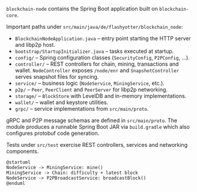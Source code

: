 `blockchain-node` contains the Spring Boot application built on `blockchain-core`.

Important paths under `src/main/java/de/flashyotter/blockchain_node`:
- `BlockchainNodeApplication.java` – entry point starting the HTTP server and libp2p host.
- `bootstrap/StartupInitializer.java` – tasks executed at startup.
- `config/` – Spring configuration classes (`SecurityConfig`, `P2PConfig`, ...).
- `controller/` – REST controllers for chain, mining, transactions and wallet.
  `NodeController` exposes `/node/enr` and `SnapshotController` serves snapshot
  files for syncing.
- `service/` – business logic (`NodeService`, `MiningService`, etc.).
- `p2p/` – `Peer`, `PeerClient` and `PeerServer` for libp2p networking.
- `storage/` – `BlockStore` with LevelDB and in-memory implementations.
- `wallet/` – wallet and keystore utilities.
- `grpc/` – service implementations from `src/main/proto`.

gRPC and P2P message schemas are defined in `src/main/proto`. The module
produces a runnable Spring Boot JAR via `build.gradle` which also configures
protobuf code generation.

Tests under `src/test` exercise REST controllers, services and networking
components.


```plantuml
@startuml
NodeService -> MiningService: mine()
MiningService -> Chain: difficulty + latest block
NodeService -> P2PBroadcastService: broadcastBlock()
@enduml
```
